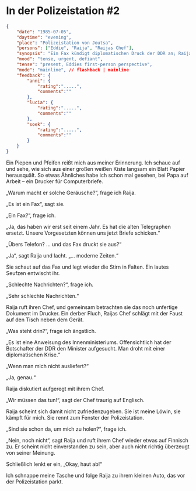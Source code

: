 # In der Polizeistation #2

```json
{
    "date": "1985-07-05",
    "daytime": "evening",
    "place": "Polizeistation von Joutsa",
    "persons": ["Eddie", "Raija", "Raijas Chef"],
    "synopsis": "Ein Fax kündigt diplomatischen Druck der DDR an; Raija widersetzt sich und flieht mit Eddie aus der Polizeistation.",
    "mood": "tense, urgent, defiant",
    "tense": "present, Eddies first-person perspective",
    "mode": "mainline", // flashback | mainline
    "feedback": {
        "anni": {
            "rating":".....",
            "comments":""
        },
        "lucia": {
            "rating":".....",
            "comments":""
        },
        "soek": {
            "rating":".....",
            "comments":""
        }
    }
}
```

Ein Piepen und Pfeifen reißt mich aus meiner Erinnerung. Ich schaue auf und sehe, wie sich aus einer großen weißen Kiste langsam ein Blatt Papier herausquält. So etwas Ähnliches habe ich schon mal gesehen, bei Papa auf Arbeit – ein Drucker für Computerbriefe.

„Warum macht er solche Geräusche?“, frage ich Raija.

„Es ist ein Fax“, sagt sie.

„Ein Fax?“, frage ich.

„Ja, das haben wir erst seit einem Jahr. Es hat die alten Telegraphen ersetzt. Unsere Vorgesetzten können uns jetzt Briefe schicken.“

„Übers Telefon? … und das Fax druckt sie aus?“

„Ja“, sagt Raija und lacht. „… moderne Zeiten.“

Sie schaut auf das Fax und legt wieder die Stirn in Falten. Ein lautes Seufzen entwischt ihr.

„Schlechte Nachrichten?“, frage ich.

„Sehr schlechte Nachrichten.“

Raija ruft ihren Chef, und gemeinsam betrachten sie das noch unfertige Dokument im Drucker. Ein derber Fluch, Raijas Chef schlägt mit der Faust auf den Tisch neben dem Gerät.

„Was steht drin?“, frage ich ängstlich.

„Es ist eine Anweisung des Innenministeriums. Offensichtlich hat der Botschafter der DDR den Minister aufgesucht. Man droht mit einer diplomatischen Krise.“

„Wenn man mich nicht ausliefert?“

„Ja, genau.“

Raija diskutiert aufgeregt mit ihrem Chef.

„Wir müssen das tun!“, sagt der Chef traurig auf Englisch.

Raija scheint sich damit nicht zufriedenzugeben. Sie ist meine Löwin, sie kämpft für mich. Sie rennt zum Fenster der Polizeistation.

„Sind sie schon da, um mich zu holen?“, frage ich.

„Nein, noch nicht“, sagt Raija und ruft ihrem Chef wieder etwas auf Finnisch zu. Er scheint nicht einverstanden zu sein, aber auch nicht richtig überzeugt von seiner Meinung.

Schließlich lenkt er ein, „Okay, haut ab!“

Ich schnappe meine Tasche und folge Raija zu ihrem kleinen Auto, das vor der Polizeistation parkt.
